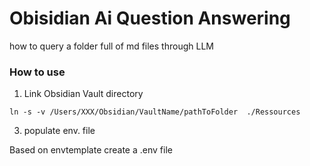 # Obisidian Ai Question Answering 
how to query a folder full of md files through LLM

### How to use 

1. Link Obsidian Vault directory 

```
ln -s -v /Users/XXX/Obsidian/VaultName/pathToFolder  ./Ressources 
```

3. populate env. file 

Based on envtemplate create a .env file